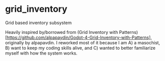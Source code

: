 # grid_inventory
Grid based inventory subsystem

Heavily inspired by/borrowed from (Grid Inventory with Patterns)[https://github.com/alpapaydin/Godot-4-Grid-Inventory-with-Patterns], originally by alpapavdin. I reworked most of it because I am A) a masochist, B) want to keep my coding skills alive, and C) wanted to better familiarize myself with how the system works.
